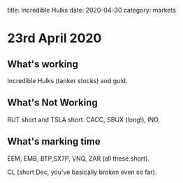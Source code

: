 title: Incredible Hulks 
date: 2020-04-30
category: markets

# 23rd April 2020

## What's working

Incredible Hulks (tanker stocks) and gold.

## What's Not Working

RUT short and TSLA short. CACC, SBUX (long!), INO, 

## What's marking time

EEM, EMB, BTP,SX7P, VNQ, ZAR (all these short).

CL (short Dec, you've basically broken even so far).